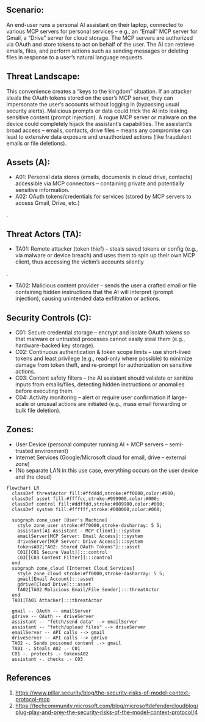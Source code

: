 ## Scenario: 
An end-user runs a personal AI assistant on their laptop, connected to various MCP servers for personal services – e.g., an “Email” MCP server for Gmail, a “Drive” server for cloud storage. The MCP servers are authorized via OAuth and store tokens to act on behalf of the user. The AI can retrieve emails, files, and perform actions such as sending messages or deleting files in response to a user’s natural language requests.

## Threat Landscape: 
This convenience creates a “keys to the kingdom” situation. If an attacker steals the OAuth tokens stored on the user’s MCP server, they can impersonate the user’s accounts without logging in (bypassing usual security alerts). Malicious prompts or data could trick the AI into leaking sensitive content (prompt injection). A rogue MCP server or malware on the device could completely hijack the assistant’s capabilities. The assistant’s broad access – emails, contacts, drive files – means any compromise can lead to extensive data exposure and unauthorized actions (like fraudulent emails or file deletions).
## Assets (A):
* A01: Personal data stores (emails, documents in cloud drive, contacts) accessible via MCP connectors – containing private and potentially sensitive information.
* A02: OAuth tokens/credentials for services (stored by MCP servers to access Gmail, Drive, etc.)

.
## Threat Actors (TA):
* TA01: Remote attacker (token thief) – steals saved tokens or config (e.g., via malware or device breach) and uses them to spin up their own MCP client, thus accessing the victim’s accounts silently

.
* TA02: Malicious content provider – sends the user a crafted email or file containing hidden instructions that the AI will interpret (prompt injection), causing unintended data exfiltration or actions.
## Security Controls (C):
* C01: Secure credential storage – encrypt and isolate OAuth tokens so that malware or untrusted processes cannot easily steal them (e.g., hardware-backed key storage).
* C02: Continuous authentication & token scope limits – use short-lived tokens and least privilege (e.g., read-only where possible) to minimize damage from token theft, and re-prompt for authorization on sensitive actions.
* C03: Content safety filters – the AI assistant should validate or sanitize inputs from emails/files, detecting hidden instructions or anomalies before executing them.
* C04: Activity monitoring – alert or require user confirmation if large-scale or unusual actions are initiated (e.g., mass email forwarding or bulk file deletion).
## Zones:
* User Device (personal computer running AI + MCP servers – semi-trusted environment)
* Internet Services (Google/Microsoft cloud for email, drive – external zone)
* (No separate LAN in this use case, everything occurs on the user device and the cloud)

```mermaid
flowchart LR
  classDef threatActor fill:#ffdddd,stroke:#ff0000,color:#000;
  classDef asset fill:#ffffcc,stroke:#999900,color:#000;
  classDef control fill:#ddffdd,stroke:#009900,color:#000;
  classDef system fill:#ffffff,stroke:#000000,color:#000;

  subgraph zone_user [User's Machine]
    style zone_user stroke:#ff0000,stroke-dasharray: 5 5;
    assistant[AI Assistant - MCP Client]:::system
    emailServer[MCP Server: Email Access]:::system
    driveServer[MCP Server: Drive Access]:::system
    tokensA02["A02: Stored OAuth Tokens"]:::asset
    C01[[C01 Secure Vault]]:::control
    C03[[C03 Content Filter]]:::control
  end
  subgraph zone_cloud [Internet Cloud Services]
    style zone_cloud stroke:#ff0000,stroke-dasharray: 5 5;
    gmail[Email Account]:::asset
    gdrive[Cloud Drive]:::asset
    TA02[TA02 Malicious Email/File Sender]:::threatActor
  end
  TA01[TA01 Attacker]:::threatActor

  gmail -- OAuth -- emailServer
  gdrive -- OAuth -- driveServer
  assistant -- "fetch/send data" --> emailServer
  assistant -- "fetch/upload files" --> driveServer
  emailServer -- API calls --> gmail
  driveServer -- API calls --> gdrive
  TA02 -. Sends poisoned content .-> gmail
  TA01 -. Steals A02 .- C01
  C01 -. protects .- tokensA02
  assistant -. checks .- C03
```

## References

1. https://www.pillar.security/blog/the-security-risks-of-model-context-protocol-mcp
2. https://techcommunity.microsoft.com/blog/microsoftdefendercloudblog/plug-play-and-prey-the-security-risks-of-the-model-context-protocol/4